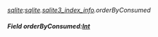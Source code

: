 _[sqlite](../../modules/sqlite/sqlite-module.md):[sqlite](../../modules/sqlite/sqlite-module.md).[sqlite3\_index\_info](../../modules/sqlite/sqlite-sqlite3_index_info.md).orderByConsumed_
##### Field orderByConsumed:[Int](../../modules/wonkey/wonkey-types-int.md)
